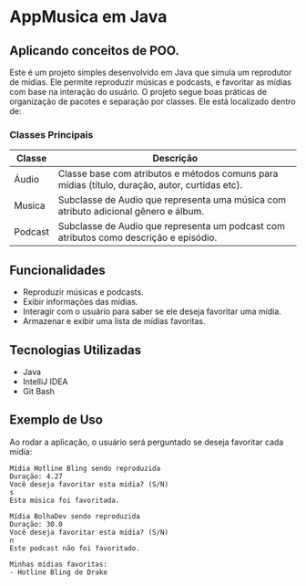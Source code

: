 # AppMusica em Java
## Aplicando conceitos de POO.

Este é um projeto simples desenvolvido em Java que simula um reprodutor de mídias. Ele permite reproduzir músicas e podcasts, e favoritar as mídias com base na interação do usuário.
O projeto segue boas práticas de organização de pacotes e separação por classes. Ele está localizado dentro de:
### Classes Principais
| Classe   | Descrição |
|----------|-----------|
| Áudio  | Classe base com atributos e métodos comuns para mídias (título, duração, autor, curtidas etc). |
| Musica | Subclasse de Audio que representa uma música com atributo adicional gênero e álbum. |
| Podcast| Subclasse de Audio que representa um podcast com atributos como descrição e episódio. |

## Funcionalidades

- Reproduzir músicas e podcasts.
- Exibir informações das mídias.
- Interagir com o usuário para saber se ele deseja favoritar uma mídia.
- Armazenar e exibir uma lista de mídias favoritas.
  
## Tecnologias Utilizadas

- Java
- IntelliJ IDEA
- Git Bash 

## Exemplo de Uso

Ao rodar a aplicação, o usuário será perguntado se deseja favoritar cada mídia:

```
Mídia Hotline Bling sendo reproduzida
Duração: 4.27
Você deseja favoritar esta mídia? (S/N)
s
Esta música foi favoritada.

Mídia BolhaDev sendo reproduzida
Duração: 30.0
Você deseja favoritar esta mídia? (S/N)
n
Este podcast não foi favoritado.

Minhas mídias favoritas: 
- Hotline Bling de Drake

```
